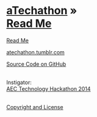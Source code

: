 [aTechathon](./index.html ) &raquo;<br>[Read Me]( ./index.html )
===

<p id=rm >
	<a href=JavaScript:displayPage("#readme.md#rm"); >Read Me</a>
</p>

<i class="fa fa-external-link"></i> [atechathon.tumblr.com]( http://atechathon.tumblr.com )

<i class="fa fa-external-link"></i> [Source Code on GitHub]( https://github.com/atechathon/atechathon.github.io )  
<br>

Instigator:
<br>
[AEC Technology Hackathon 2014 ]( https://www.hackerleague.org/hackathons/aec-technology-hackathon-2014 )
<br>
<br>

<i class="fa fa-external-link"></i> [Copyright and License]( https://github.com/atechathon/atechathon/.github.io/blob/master/atechathon-copyright-and-mit-license.md )